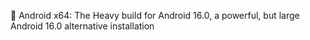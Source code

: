 🤖️ Android x64: The Heavy build for Android 16.0, a powerful, but large Android 16.0 alternative installation 
